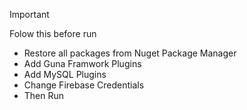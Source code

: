 
> [!IMPORTANT]
> Folow this before run

- Restore all packages from Nuget Package Manager
- Add Guna Framwork Plugins
- Add MySQL Plugins
- Change Firebase Credentials
- Then Run

